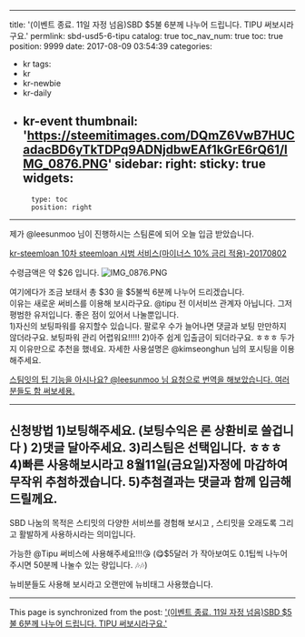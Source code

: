 
---
title: '(이벤트 종료. 11일 자정 넘음)SBD $5불 6분께 나누어 드립니다. TIPU 써보시라구요.'
permlink: sbd-usd5-6-tipu
catalog: true
toc_nav_num: true
toc: true
position: 9999
date: 2017-08-09 03:54:39
categories:
- kr
tags:
- kr
- kr-newbie
- kr-daily
- kr-event
thumbnail: 'https://steemitimages.com/DQmZ6VwB7HUCadacBD6yTkTDPq9ADNjdbwEAf1kGrE6rQ61/IMG_0876.PNG'
sidebar:
    right:
        sticky: true
widgets:
    -
        type: toc
        position: right
---


제가 @leesunmoo 님이 진행하시는 스팀론에 되어 오늘 입금 받았습니다. 

[kr-steemloan 10차 steemloan 시범 서비스(마이너스 10% 금리 적용)-20170802
](https://steemit.com/kr-steemloan/@leesunmoo/kr-steemloan-10-steemloan-10-20170802#@leesunmoo/re-kingbit-re-leesunmoo-kr-steemloan-10-steemloan-10-20170802-20170808t221028936z)

수령금액은 약 $26 입니다. 
![IMG_0876.PNG](https://steemitimages.com/DQmZ6VwB7HUCadacBD6yTkTDPq9ADNjdbwEAf1kGrE6rQ61/IMG_0876.PNG)

여기에다가 조금 보태서 총 $30 을 $5불씩 6분께 나누어 드리겠습니다.  
이유는 새로운 써비스를 이용해 보시라구요. 
@tipu 
전 이서비쓰 관계자 아닙니다. 그저 평범한 유저입니다. 
좋은 점이 있어서 나눌뿐입니다.  
1)자신의 보팅파워를 유지할수 있습니다. 팔로우 수가 늘어나면 댓글과 보팅 만만하지 않더라구요.  보팅파워 관리 어렵워요!!!!! 
2)아주 쉽게 입출금이 되더라구요. ㅎㅎㅎ
두가지 이유만으로 추천을 했네요. 
 자세한 사용설명은 @kimseonghun 님의 포시팅을 이용해주세요.

[스팀잇의 팁 기능을 아시나요? @leesunmoo 님 요청으로 번역을 해보았습니다. 여러분들도 함 써보세용.](https://steemit.com/tipu/@kimseonghun/leesunmoo)

------
신청방법
1)보팅해주세요. (보팅수익은 론 상환비로 쓸겁니다 )
2)댓글 달아주세요. 
3)리스팀은 선택입니다. ㅎㅎㅎ
4)빠른 사용해보시라고 8월11일(금요일)자정에 마감하여 무작위 추첨하겠습니다. 
5)추첨결과는 댓글과 함께 입금해드릴께요. 
---------
SBD 나눔의 목적은 스티밋의 다양한 서비쓰를 경험해 보시고 , 스티밋을 오래도록 그리고 활발하게 사용하시라는 의미입니다.  

가능한 @Tipu 써비스에 사용해주세요!!!😘
(😋$5달러 가 작아보여도 0.1팁씩 나누어 주시면 50분께 나눌수 있는 량입니다. 🎶🎶)

뉴비분들도 사용해 보시라고 오랜만에 뉴비태그 사용했습니다.

- - -

This page is synchronized from the post: ['(이벤트 종료. 11일 자정 넘음)SBD $5불 6분께 나누어 드립니다. TIPU 써보시라구요.'](https://steemit.com/@kingbit/sbd-usd5-6-tipu)
